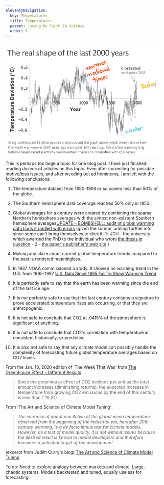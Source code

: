 ```yaml
---
eleventyNavigation:
  key: Temperatures
  title: Temperatures
  parent: Losing My Faith In Science
  order: 5
---
```

![](/img/temperature-hubris.gif)

This is perhaps too large a topic for one blog post. I have just finished reading *dozens* of articles on this topic. Even after correcting for possible motive/bias issues, and after weeding out ad hominems, I am left with the following conclusions:

1. The temperature dataset from 1850-1906 or so covers less than 50% of the globe.

2. The Southern hemisphere data coverage reached 50% only in 1950.

3. Global averages for a century were created by combining the sparse Northern hemisphere averages with the almost non-existent Southern hemisphere averages[UPDATE – BOMBSHELL: audit of global warming data finds it riddled with errors](https://wattsupwiththat.com/2018/10/11/bombshell-audit-of-global-warming-data-finds-it-riddled-with-errors/) (given the source, adding further info since some can't bring themselves to click it: 1- JCU - the university which awarded the PhD to the individual who wrote [the thesis in question](https://researchonline.jcu.edu.au/52041/) - 2 - [the paper's publisher's web site](https://robert-boyle-publishing.com/product/audit-of-the-hadcrut4-global-temperature-dataset-mclean-2018/) )

4. Making any claim about current global temperature trends compared to the past is rendered meaningless.

5. In 1987 NOAA commissioned a study. It showed no warming trend in the U.S. from 1895-1987 [U.S. Data Since 1895 Fail To Show Warming Trend](https://www.nytimes.com/1989/01/26/us/us-data-since-1895-fail-to-show-warming-trend.html?src=pm)

6. It is perfectly safe to say that the earth has been warming since the end of the last ice age.

7. It is *not* perfectly safe to say that the last century contains a signature to prove accelerated temperature rises are occurring, or that they are anthropogenic.

8. It is not safe to conclude that CO2 at .0415% of the atmosphere is significant of anything.

9. It is not safe to conclude that CO2's correlation with temperature is consistent historically, or predictive.

10. It is also not safe to say that any climate model can possibly handle the complexity of forecasting future global temperature averages based on CO2 levels.

From the Jan. 18, 2020 edition of 'The Week That Was' from [The Greenhouse Effect – Different Results](http://www.sepp.org/twtwfiles/2020/TWTW%201-18-20%20last.pdf)

> Since the greenhouse effect of CO2 declines per unit as the total amount increases (diminishing returns), the expected increase in temperature from growing CO2 emissions by the end of this century is less than 1 ⁰K (C). 

From 'The Art and Science of Climate Model Tuning':

> *The increase of about one Kelvin of the global mean temperature observed from the beginning of the industrial era, hereafter 20th century warming, is a de facto litmus test for climate models. However, as a test of model quality, it is not without issues because* *the desired result is known to model developers and therefore becomes a potential target of the development.*

(excerpt from Judith Curry's blog) [The Art and Science of Climate Model Tuning](https://judithcurry.com/2016/08/01/the-art-and-science-of-climate-model-tuning/)

To do: Need to explore analogy between markets and climate. Large, chaotic systems. Models backtested and tuned, equally useless for forecasting.